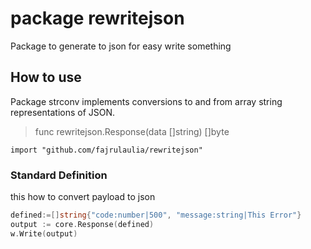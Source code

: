 # package rewritejson
Package to generate to json for easy write something


## How to use
Package strconv implements conversions to and from array string representations of JSON.

> func rewritejson.Response(data []string) []byte

`import "github.com/fajrulaulia/rewritejson"`

### Standard Definition
this how to convert payload to json
``` go
defined:=[]string{"code:number|500", "message:string|This Error"}
output := core.Response(defined)
w.Write(output)
```
